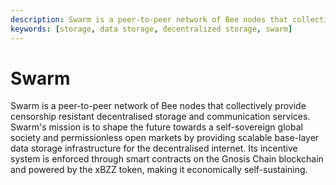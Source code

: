 ```yaml
---
description: Swarm is a peer-to-peer network of Bee nodes that collectively provide censorship resistant decentralised storage and communication services.
keywords: [storage, data storage, decentralized storage, swarm]
---
```


# Swarm

Swarm is a peer-to-peer network of Bee nodes that collectively provide censorship resistant decentralised storage and communication services. Swarm's mission is to shape the future towards a self-sovereign global society and permissionless open markets by providing scalable base-layer data storage infrastructure for the decentralised internet. Its incentive system is enforced through smart contracts on the Gnosis Chain blockchain and powered by the xBZZ token, making it economically self-sustaining.